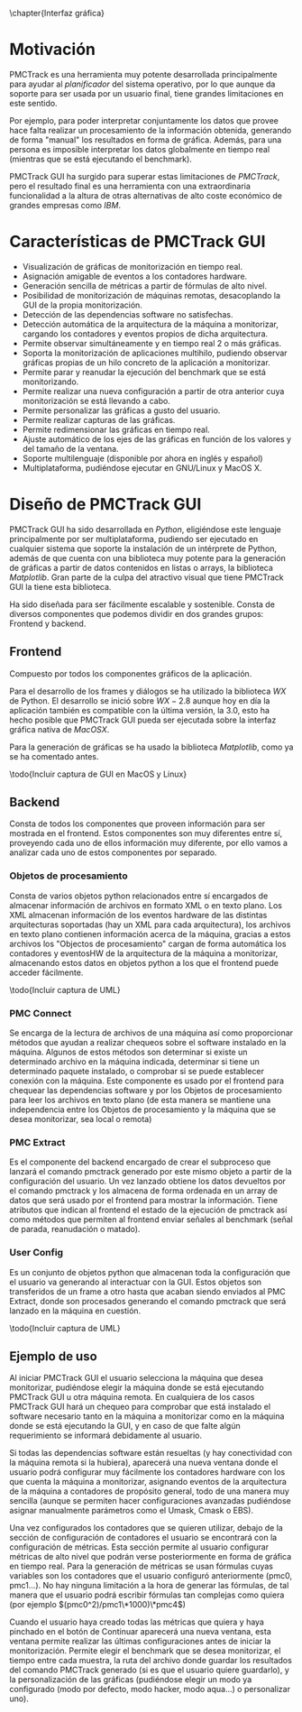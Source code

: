\chapter{Interfaz gráfica}
# Motivación
PMCTrack es una herramienta muy potente desarrollada principalmente para ayudar al *planificador* del sistema operativo, por lo que aunque da soporte para ser usada por un usuario final, tiene grandes limitaciones en este sentido.

Por ejemplo, para poder interpretar conjuntamente los datos que provee hace falta realizar un procesamiento de la información obtenida, generando de forma "manual" los resultados en forma de gráfica. Además, para una persona es imposible interpretar los datos globalmente en tiempo real (mientras que se está ejecutando el benchmark).

PMCTrack GUI ha surgido para superar estas limitaciones de $PMCTrack$, pero el resultado final es una herramienta con una extraordinaria funcionalidad a la altura de otras alternativas de alto coste económico de grandes empresas como $IBM$.

# Características de PMCTrack GUI

* Visualización de gráficas de monitorización en tiempo real.
* Asignación amigable de eventos a los contadores hardware.
* Generación sencilla de métricas a partir de fórmulas de alto nivel.
* Posibilidad de monitorización de máquinas remotas, desacoplando la GUI de la propia monitorización.
* Detección de las dependencias software no satisfechas.
* Detección automática de la arquitectura de la máquina a monitorizar, cargando los contadores y eventos propios de dicha arquitectura.
* Permite observar simultáneamente y en tiempo real 2 o más gráficas.
* Soporta la monitorización de aplicaciones multihilo, pudiendo observar gráficas propias de un hilo concreto de la aplicación a monitorizar.
* Permite parar y reanudar la ejecución del benchmark que se está monitorizando.
* Permite realizar una nueva configuración a partir de otra anterior cuya monitorización se está llevando a cabo.
* Permite personalizar las gráficas a gusto del usuario.
* Permite realizar capturas de las gráficas.
* Permite redimensionar las gráficas en tiempo real.
* Ajuste automático de los ejes de las gráficas en función de los valores y del tamaño de la ventana.
* Soporte multilenguaje (disponible por ahora en inglés y español)
* Multiplataforma, pudiéndose ejecutar en GNU/Linux y MacOS X.

# Diseño de PMCTrack GUI

PMCTrack GUI ha sido desarrollada en *Python*, eligiéndose este lenguaje principalmente por ser multiplataforma, pudiendo ser ejecutado en cualquier sistema que soporte la instalación de un intérprete de Python, además de que cuenta con una biblioteca muy potente para la generación de gráficas a partir de datos contenidos en listas o arrays, la biblioteca *Matplotlib*. Gran parte de la culpa del atractivo visual que tiene PMCTrack GUI la tiene esta biblioteca.

Ha sido diseñada para ser fácilmente escalable y sostenible. Consta de diversos componentes que podemos dividir en dos grandes grupos: Frontend y backend.

## Frontend

Compuesto por todos los componentes gráficos de la aplicación.

Para el desarrollo de los frames y diálogos se ha utilizado la biblioteca *WX* de Python. El desarrollo se inició sobre $WX-2.8$ aunque hoy en día la aplicación también es compatible con la última versión, la 3.0, esto ha hecho posible que PMCTrack GUI pueda ser ejecutada sobre la interfaz gráfica nativa de $MacOS X$.

Para la generación de gráficas se ha usado la biblioteca *Matplotlib*, como ya se ha comentado antes.

\todo{Incluir captura de GUI en MacOS y Linux}

## Backend

Consta de todos los componentes que proveen información para ser mostrada en el frontend. Estos componentes son muy diferentes entre sí, proveyendo cada uno de ellos información muy diferente, por ello vamos a analizar cada uno de estos componentes por separado.

### Objetos de procesamiento

Consta de varios objetos python relacionados entre sí encargados de almacenar información de archivos en formato XML o en texto plano. Los XML almacenan información de los eventos hardware de las distintas arquitecturas soportadas (hay un XML para cada arquitectura), los archivos en texto plano contienen información acerca de la máquina, gracias a estos archivos los "Objectos de procesamiento" cargan de forma automática los contadores y eventosHW de la arquitectura de la máquina a monitorizar, almacenando estos datos en objetos python a los que el frontend puede acceder fácilmente.

\todo{Incluir captura de UML}

### PMC Connect

Se encarga de la lectura de archivos de una máquina así como proporcionar métodos que ayudan a realizar chequeos sobre el software instalado en la máquina. Algunos de estos métodos son determinar si existe un determinado archivo en la máquina indicada, determinar si tiene un determinado paquete instalado, o comprobar si se puede establecer conexión con la máquina. Este componente es usado por el frontend para chequear las dependencias software y por los Objetos de procesamiento para leer los archivos en texto plano (de esta manera se mantiene una independencia entre los Objetos de procesamiento y la máquina que se desea monitorizar, sea local o remota)

### PMC Extract

Es el componente del backend encargado de crear el subproceso que lanzará el comando pmctrack generado por este mismo objeto a partir de la configuración del usuario. Un vez lanzado obtiene los datos devueltos por el comando pmctrack y los almacena de forma ordenada en un array de datos que será usado por el frontend para mostrar la información. Tiene atributos que indican al frontend el estado de la ejecución de pmctrack así como métodos que permiten al frontend enviar señales al benchmark (señal de parada, reanudación o matado).

### User Config

Es un conjunto de objetos python que almacenan toda la configuración que el usuario va generando al interactuar con la GUI. Estos objetos son transferidos de un frame a otro hasta que acaban siendo enviados al PMC Extract, donde son procesados generando el comando pmctrack que será lanzado en la máquina en cuestión.

\todo{Incluir captura de UML}

## Ejemplo de uso

Al iniciar PMCTrack GUI el usuario selecciona la máquina que desea monitorizar, pudiéndose elegir la máquina donde se está ejecutando PMCTrack GUI u otra máquina remota. En cualquiera de los casos PMCTrack GUI hará un chequeo para comprobar que está instalado el software necesario tanto en la máquina a monitorizar como en la máquina donde se está ejecutando la GUI, y en caso de que falte algún requerimiento se informará debidamente al usuario.

Si todas las dependencias software están resueltas (y hay conectividad con la máquina remota si la hubiera), aparecerá una nueva ventana donde el usuario podrá configurar muy fácilmente los contadores hardware con los que cuenta la máquina a monitorizar, asignando eventos de la arquitectura de la máquina a contadores de propósito general, todo de una manera muy sencilla (aunque se permiten hacer configuraciones avanzadas pudiéndose asignar manualmente parámetros como el Umask, Cmask o EBS).

Una vez configurados los contadores que se quieren utilizar, debajo de la sección de configuración de contadores el usuario se encontrará con la configuración de métricas. Esta sección permite al usuario configurar métricas de alto nivel que podrán verse posteriormente en forma de gráfica en tiempo real. Para la generación de métricas se usan fórmulas cuyas variables son los contadores que el usuario configuró anteriormente (pmc0, pmc1...). No hay ninguna limitación a la hora de generar las fórmulas, de tal manera que el usuario podrá escribir fórmulas tan complejas como quiera (por ejemplo $(pmc0^2)/pmc1\*1000)\*pmc4$)

Cuando el usuario haya creado todas las métricas que quiera y haya pinchado en el botón de Continuar aparecerá una nueva ventana, esta ventana permite realizar las últimas configuraciones antes de iniciar la monitorización. Permite elegir el benchmark que se desea monitorizar, el tiempo entre cada muestra, la ruta del archivo donde guardar los resultados del comando PMCTrack generado (si es que el usuario quiere guardarlo), y la personalización de las gráficas (pudiéndose elegir un modo ya configurado (modo por defecto, modo hacker, modo aqua...) o personalizar uno).


